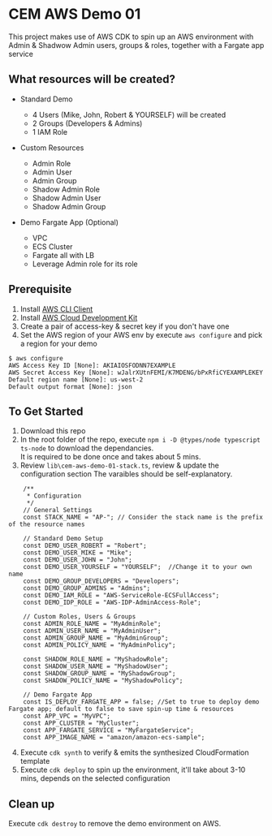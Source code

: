 # CEM AWS Demo 01

This project makes use of AWS CDK to spin up an AWS environment with Admin & Shadwow Admin users, groups & roles, together with a Fargate app service 

## What resources will be created?
- Standard Demo
   - 4 Users (Mike, John, Robert & YOURSELF) will be created
   - 2 Groups (Developers & Admins)
   - 1 IAM Role

- Custom Resources
   - Admin Role
   - Admin User
   - Admin Group
   - Shadow Admin Role
   - Shadow Admin User
   - Shadow Admin Group 

- Demo Fargate App (Optional)
   - VPC
   - ECS Cluster
   - Fargate all with LB
   - Leverage Admin role for its role

## Prerequisite
1. Install [AWS CLI Client](https://docs.aws.amazon.com/cli/latest/userguide/install-cliv2.html)
2. Install [AWS Cloud Development Kit](https://aws.amazon.com/cdk/)
3. Create a pair of access-key & secret key if you don't have one
4. Set the AWS region of your AWS env by execute `aws configure` and pick a region for your demo
```
$ aws configure
AWS Access Key ID [None]: AKIAIOSFODNN7EXAMPLE
AWS Secret Access Key [None]: wJalrXUtnFEMI/K7MDENG/bPxRfiCYEXAMPLEKEY
Default region name [None]: us-west-2
Default output format [None]: json
```


## To Get Started
1. Download this repo
2. In the root folder of the repo, execute `npm i -D @types/node typescript ts-node` to download the dependancies.   
   It is required to be done once and takes about 5 mins.
3. Review `lib\cem-aws-demo-01-stack.ts`, review & update the configuration section
   The varaibles should be self-explanatory.
```
    /**
     * Configuration
     */ 
    // General Settings
    const STACK_NAME = "AP-"; // Consider the stack name is the prefix of the resource names

    // Standard Demo Setup
    const DEMO_USER_ROBERT = "Robert";
    const DEMO_USER_MIKE = "Mike";
    const DEMO_USER_JOHN = "John";
    const DEMO_USER_YOURSELF = "YOURSELF";  //Change it to your own name
    const DEMO_GROUP_DEVELOPERS = "Developers";
    const DEMO_GROUP_ADMINS = "Admins";
    const DEMO_IAM_ROLE = "AWS-ServiceRole-ECSFullAccess";
    const DEMO_IDP_ROLE = "AWS-IDP-AdminAccess-Role";

    // Custom Roles, Users & Groups
    const ADMIN_ROLE_NAME = "MyAdminRole";
    const ADMIN_USER_NAME = "MyAdminUser";
    const ADMIN_GROUP_NAME = "MyAdminGroup";
    const ADMIN_POLICY_NAME = "MyAdminPolicy";

    const SHADOW_ROLE_NAME = "MyShadowRole";
    const SHADOW_USER_NAME = "MyShadowUser";
    const SHADOW_GROUP_NAME = "MyShadowGroup";
    const SHADOW_POLICY_NAME = "MyShadowPolicy";

    // Demo Fargate App
    const IS_DEPLOY_FARGATE_APP = false; //Set to true to deploy demo Fargate app; default to false to save spin-up time & resources
    const APP_VPC = "MyVPC";
    const APP_CLUSTER = "MyCluster";
    const APP_FARGATE_SERVICE = "MyFargateService";
    const APP_IMAGE_NAME = "amazon/amazon-ecs-sample";

```
4. Execute `cdk synth` to verify & emits the synthesized CloudFormation template
5. Execute `cdk deploy` to spin up the environment, it'll take about 3-10 mins, depends on the selected configuration

## Clean up
Execute `cdk destroy` to remove the demo environment on AWS.   

